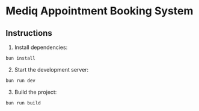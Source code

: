 # Mediq Appointment Booking System

## Instructions

1. Install dependencies:
```bash
bun install
```

2. Start the development server:
```bash
bun run dev
```

3. Build the project:
```bash
bun run build
```

